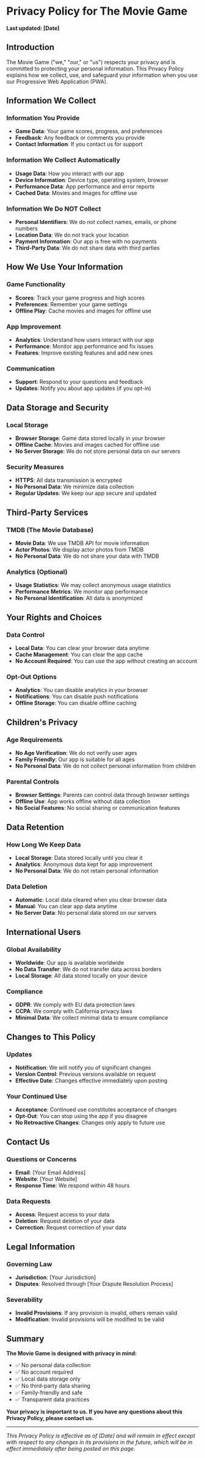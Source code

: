 # Privacy Policy for The Movie Game

**Last updated: [Date]**

## Introduction

The Movie Game ("we," "our," or "us") respects your privacy and is committed to protecting your personal information. This Privacy Policy explains how we collect, use, and safeguard your information when you use our Progressive Web Application (PWA).

## Information We Collect

### Information You Provide
- **Game Data**: Your game scores, progress, and preferences
- **Feedback**: Any feedback or comments you provide
- **Contact Information**: If you contact us for support

### Information We Collect Automatically
- **Usage Data**: How you interact with our app
- **Device Information**: Device type, operating system, browser
- **Performance Data**: App performance and error reports
- **Cached Data**: Movies and images for offline use

### Information We Do NOT Collect
- **Personal Identifiers**: We do not collect names, emails, or phone numbers
- **Location Data**: We do not track your location
- **Payment Information**: Our app is free with no payments
- **Third-Party Data**: We do not share data with third parties

## How We Use Your Information

### Game Functionality
- **Scores**: Track your game progress and high scores
- **Preferences**: Remember your game settings
- **Offline Play**: Cache movies and images for offline use

### App Improvement
- **Analytics**: Understand how users interact with our app
- **Performance**: Monitor app performance and fix issues
- **Features**: Improve existing features and add new ones

### Communication
- **Support**: Respond to your questions and feedback
- **Updates**: Notify you about app updates (if you opt-in)

## Data Storage and Security

### Local Storage
- **Browser Storage**: Game data stored locally in your browser
- **Offline Cache**: Movies and images cached for offline use
- **No Server Storage**: We do not store personal data on our servers

### Security Measures
- **HTTPS**: All data transmission is encrypted
- **No Personal Data**: We minimize data collection
- **Regular Updates**: We keep our app secure and updated

## Third-Party Services

### TMDB (The Movie Database)
- **Movie Data**: We use TMDB API for movie information
- **Actor Photos**: We display actor photos from TMDB
- **No Personal Data**: We do not share your data with TMDB

### Analytics (Optional)
- **Usage Statistics**: We may collect anonymous usage statistics
- **Performance Metrics**: We monitor app performance
- **No Personal Identification**: All data is anonymized

## Your Rights and Choices

### Data Control
- **Local Data**: You can clear your browser data anytime
- **Cache Management**: You can clear the app cache
- **No Account Required**: You can use the app without creating an account

### Opt-Out Options
- **Analytics**: You can disable analytics in your browser
- **Notifications**: You can disable push notifications
- **Offline Storage**: You can disable offline caching

## Children's Privacy

### Age Requirements
- **No Age Verification**: We do not verify user ages
- **Family Friendly**: Our app is suitable for all ages
- **No Personal Data**: We do not collect personal information from children

### Parental Controls
- **Browser Settings**: Parents can control data through browser settings
- **Offline Use**: App works offline without data collection
- **No Social Features**: No social sharing or communication features

## Data Retention

### How Long We Keep Data
- **Local Storage**: Data stored locally until you clear it
- **Analytics**: Anonymous data kept for app improvement
- **No Personal Data**: We do not retain personal information

### Data Deletion
- **Automatic**: Local data cleared when you clear browser data
- **Manual**: You can clear app data anytime
- **No Server Data**: No personal data stored on our servers

## International Users

### Global Availability
- **Worldwide**: Our app is available worldwide
- **No Data Transfer**: We do not transfer data across borders
- **Local Storage**: All data stored locally on your device

### Compliance
- **GDPR**: We comply with EU data protection laws
- **CCPA**: We comply with California privacy laws
- **Minimal Data**: We collect minimal data to ensure compliance

## Changes to This Policy

### Updates
- **Notification**: We will notify you of significant changes
- **Version Control**: Previous versions available on request
- **Effective Date**: Changes effective immediately upon posting

### Your Continued Use
- **Acceptance**: Continued use constitutes acceptance of changes
- **Opt-Out**: You can stop using the app if you disagree
- **No Retroactive Changes**: Changes only apply to future use

## Contact Us

### Questions or Concerns
- **Email**: [Your Email Address]
- **Website**: [Your Website]
- **Response Time**: We respond within 48 hours

### Data Requests
- **Access**: Request access to your data
- **Deletion**: Request deletion of your data
- **Correction**: Request correction of your data

## Legal Information

### Governing Law
- **Jurisdiction**: [Your Jurisdiction]
- **Disputes**: Resolved through [Your Dispute Resolution Process]

### Severability
- **Invalid Provisions**: If any provision is invalid, others remain valid
- **Modification**: Invalid provisions will be modified to be valid

## Summary

**The Movie Game is designed with privacy in mind:**
- ✅ No personal data collection
- ✅ No account required
- ✅ Local data storage only
- ✅ No third-party data sharing
- ✅ Family-friendly and safe
- ✅ Transparent data practices

**Your privacy is important to us. If you have any questions about this Privacy Policy, please contact us.**

---

*This Privacy Policy is effective as of [Date] and will remain in effect except with respect to any changes in its provisions in the future, which will be in effect immediately after being posted on this page.*
